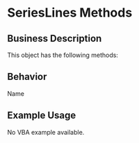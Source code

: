 # SeriesLines Methods

## Business Description
This object has the following methods:

## Behavior
Name

## Example Usage
No VBA example available.